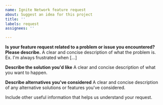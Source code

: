 ```yaml
---
name: Ignite Network feature request
about: Suggest an idea for this project
title: ''
labels: request
assignees: ''

---
```


**Is your feature request related to a problem or issue you encountered? Please describe.**
A clear and concise description of what the problem is. Ex. I'm always frustrated when [...]

**Describe the solution you'd like**
A clear and concise description of what you want to happen.

**Describe alternatives you've considered**
A clear and concise description of any alternative solutions or features you've considered.

Include other useful information that helps us understand your request.
